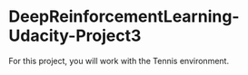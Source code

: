 # DeepReinforcementLearning-Udacity-Project3
For this project, you will work with the Tennis environment.
